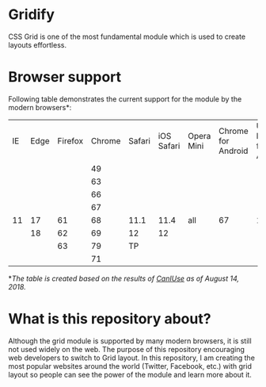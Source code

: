 # Gridify
CSS Grid is one of the most fundamental module which is used to create layouts effortless. 


# Browser support
Following table demonstrates the current support for the module by the modern browsers*:

<table>
<tr>
<td>IE</td>
<td>Edge</td>
<td>Firefox</td>
<td>Chrome</td>
<td>Safari</td>
<td>iOS Safari</td>
<td>Opera Mini</td>
<td>Chrome for Android</td>
<td>UC Browser for Android</td>
<td>Samsung Internet</td>
</tr>
<tr>
<td></td>
<td></td>
<td></td>
<td>49</td>
<td></td>
<td></td>
<td></td>
<td></td>
<td></td>
<td></td>
</tr>
<tr>
<td></td>
<td></td>
<td></td>
<td>63</td>
<td></td>
<td></td>
<td></td>
<td></td>
<td></td>
<td></td>
</tr>
<tr>
<td></td>
<td></td>
<td></td>
<td>66</td>
<td></td>
<td></td>
<td></td>
<td></td>
<td></td>
<td></td>
</tr>
<tr>
<td></td>
<td></td>
<td></td>
<td>67</td>
<td></td>
<td></td>
<td></td>
<td></td>
<td></td>
<td>4</td>
</tr>
<tr>
<td>11</td>
<td>17</td>
<td>61</td>
<td>68</td>
<td>11.1</td>
<td>11.4</td>
<td>all</td>
<td>67</td>
<td>11.8</td>
<td>7.2</td>
</tr>
<tr>
<td></td>
<td>18</td>
<td>62</td>
<td>69</td>
<td>12</td>
<td>12</td>
<td></td>
<td></td>
<td></td>
<td></td>
</tr>
<tr>
<td></td>
<td></td>
<td>63</td>
<td>79</td>
<td>TP</td>
<td></td>
<td></td>
<td></td>
<td></td>
<td></td>
</tr>
<tr>
<td></td>
<td></td>
<td></td>
<td>71</td>
<td></td>
<td></td>
<td></td>
<td></td>
<td></td>
<td></td>
</tr>
</table>


*<i>The table is created based on the results of <a href="https://caniuse.com/#search=grid" target="_blank"> CanIUse</a> as of August 14, 2018.</i>



# What is this repository about?
Although the grid module is supported by many modern browsers, it is still not used widely on the web. 
The purpose of this repository encouraging web developers to switch to Grid layout.
In this repository, I am creating the most popular websites around the world (Twitter, Facebook, etc.) with 
grid layout so people can see the power of the module and learn more about it.
